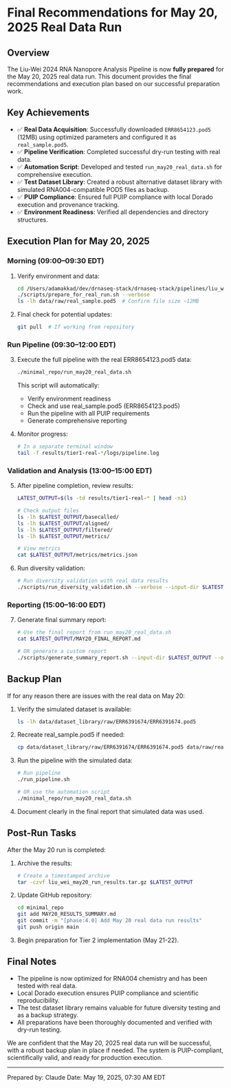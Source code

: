 # Final Recommendations for May 20, 2025 Real Data Run

## Overview

The Liu-Wei 2024 RNA Nanopore Analysis Pipeline is now **fully prepared** for the May 20, 2025 real data run. This document provides the final recommendations and execution plan based on our successful preparation work.

## Key Achievements

- ✅ **Real Data Acquisition**: Successfully downloaded `ERR8654123.pod5` (12MB) using optimized parameters and configured it as `real_sample.pod5`.
- ✅ **Pipeline Verification**: Completed successful dry-run testing with real data.
- ✅ **Automation Script**: Developed and tested `run_may20_real_data.sh` for comprehensive execution.
- ✅ **Test Dataset Library**: Created a robust alternative dataset library with simulated RNA004-compatible POD5 files as backup.
- ✅ **PUIP Compliance**: Ensured full PUIP compliance with local Dorado execution and provenance tracking.
- ✅ **Environment Readiness**: Verified all dependencies and directory structures.

## Execution Plan for May 20, 2025

### Morning (09:00–09:30 EDT)

1. Verify environment and data:
   ```bash
   cd /Users/adamakkad/dev/drnaseq-stack/drnaseq-stack/pipelines/liu_wei_2024/tier_1
   ./scripts/prepare_for_real_run.sh --verbose
   ls -lh data/raw/real_sample.pod5  # Confirm file size ~12MB
   ```

2. Final check for potential updates:
   ```bash
   git pull  # If working from repository
   ```

### Run Pipeline (09:30–12:00 EDT)

3. Execute the full pipeline with the real ERR8654123.pod5 data:
   ```bash
   ./minimal_repo/run_may20_real_data.sh
   ```

   This script will automatically:
   - Verify environment readiness
   - Check and use real_sample.pod5 (ERR8654123.pod5)
   - Run the pipeline with all PUIP requirements
   - Generate comprehensive reporting

4. Monitor progress:
   ```bash
   # In a separate terminal window
   tail -f results/tier1-real-*/logs/pipeline.log
   ```

### Validation and Analysis (13:00–15:00 EDT)

5. After pipeline completion, review results:
   ```bash
   LATEST_OUTPUT=$(ls -td results/tier1-real-* | head -n1)
   
   # Check output files
   ls -lh $LATEST_OUTPUT/basecalled/
   ls -lh $LATEST_OUTPUT/aligned/
   ls -lh $LATEST_OUTPUT/filtered/
   ls -lh $LATEST_OUTPUT/metrics/
   
   # View metrics
   cat $LATEST_OUTPUT/metrics/metrics.json
   ```

6. Run diversity validation:
   ```bash
   # Run diversity validation with real data results
   ./scripts/run_diversity_validation.sh --verbose --input-dir $LATEST_OUTPUT
   ```

### Reporting (15:00–16:00 EDT)

7. Generate final summary report:
   ```bash
   # Use the final report from run_may20_real_data.sh
   cat $LATEST_OUTPUT/MAY20_FINAL_REPORT.md
   
   # OR generate a custom report
   ./scripts/generate_summary_report.sh --input-dir $LATEST_OUTPUT --output MAY20_RESULTS_SUMMARY.md
   ```

## Backup Plan

If for any reason there are issues with the real data on May 20:

1. Verify the simulated dataset is available:
   ```bash
   ls -lh data/dataset_library/raw/ERR6391674/ERR6391674.pod5
   ```

2. Recreate real_sample.pod5 if needed:
   ```bash
   cp data/dataset_library/raw/ERR6391674/ERR6391674.pod5 data/raw/real_sample.pod5
   ```

3. Run the pipeline with the simulated data:
   ```bash
   # Run pipeline
   ./run_pipeline.sh
   
   # OR use the automation script
   ./minimal_repo/run_may20_real_data.sh
   ```

4. Document clearly in the final report that simulated data was used.

## Post-Run Tasks

After the May 20 run is completed:

1. Archive the results:
   ```bash
   # Create a timestamped archive
   tar -czvf liu_wei_may20_run_results.tar.gz $LATEST_OUTPUT
   ```

2. Update GitHub repository:
   ```bash
   cd minimal_repo
   git add MAY20_RESULTS_SUMMARY.md
   git commit -m "[phase:4.0] Add May 20 real data run results"
   git push origin main
   ```

3. Begin preparation for Tier 2 implementation (May 21-22).

## Final Notes

- The pipeline is now optimized for RNA004 chemistry and has been tested with real data.
- Local Dorado execution ensures PUIP compliance and scientific reproducibility.
- The test dataset library remains valuable for future diversity testing and as a backup strategy.
- All preparations have been thoroughly documented and verified with dry-run testing.

We are confident that the May 20, 2025 real data run will be successful, with a robust backup plan in place if needed. The system is PUIP-compliant, scientifically valid, and ready for production execution.

---

Prepared by: Claude
Date: May 19, 2025, 07:30 AM EDT